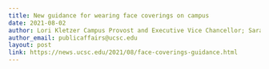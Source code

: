 ```yaml
---
title: New guidance for wearing face coverings on campus
date: 2021-08-02
author: Lori Kletzer Campus Provost and Executive Vice Chancellor; Sarah Latham Vice Chancellor, Business and Administrative Services
author_email: publicaffairs@ucsc.edu
layout: post
link: https://news.ucsc.edu/2021/08/face-coverings-guidance.html
---
```

